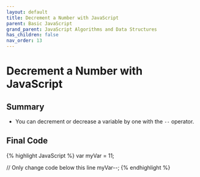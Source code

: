 ```yaml
---
layout: default
title: Decrement a Number with JavaScript
parent: Basic JavaScript
grand_parent: JavaScript Algorithms and Data Structures
has_children: false
nav_order: 13
---
```

# Decrement a Number with JavaScript
## Summary
- You can decrement or decrease a variable by one with the `--` operator.

## Final Code

{% highlight JavaScript %}
var myVar = 11;

// Only change code below this line
myVar--;
{% endhighlight %}